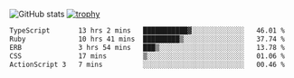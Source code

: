 ![GitHub stats](https://github-readme-stats.vercel.app/api?username=ksk001100&show_icons=true&theme=tokyonight)
[![trophy](https://github-profile-trophy.vercel.app/?username=ksk001100&theme=onedark)](https://github.com/ryo-ma/github-profile-trophy)

<!--START_SECTION:waka-->

```txt
TypeScript       13 hrs 2 mins   ███████████▓░░░░░░░░░░░░░   46.01 %
Ruby             10 hrs 41 mins  █████████▒░░░░░░░░░░░░░░░   37.74 %
ERB              3 hrs 54 mins   ███▒░░░░░░░░░░░░░░░░░░░░░   13.78 %
CSS              17 mins         ▒░░░░░░░░░░░░░░░░░░░░░░░░   01.06 %
ActionScript 3   7 mins          ░░░░░░░░░░░░░░░░░░░░░░░░░   00.46 %
```

<!--END_SECTION:waka-->
